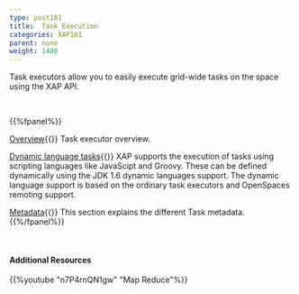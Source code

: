 ```yaml
---
type: post101
title:  Task Execution
categories: XAP101
parent: none
weight: 1400
---
```



Task executors allow you to easily execute grid-wide tasks on the space using the XAP API.


<br>


{{%fpanel%}}

[Overview](./task-execution-over-the-space.html){{<wbr>}}
Task executor overview.


[Dynamic language tasks](./dynamic-language-tasks.html){{<wbr>}}
XAP supports the execution of tasks using scripting languages like JavaScipt and Groovy. These can be defined dynamically using the JDK 1.6 dynamic languages support. The dynamic language support is based on the ordinary task executors and OpenSpaces remoting support.


[Metadata](./task-metadata.html){{<wbr>}}
This section explains the different Task metadata.
{{%/fpanel%}}


<br>

#### Additional Resources

{{%youtube "n7P4rnQN1gw"  "Map Reduce"%}}
